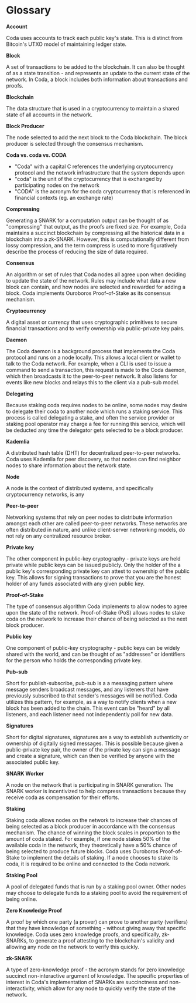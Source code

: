 # Glossary

**Account**

Coda uses accounts to track each public key's state. This is distinct from Bitcoin's UTXO model of maintaining ledger state.

**Block**

A set of transactions to be added to the blockchain. It can also be thought of as a state transition - and represents an update to the current state of the network. In Coda, a block includes both information about transactions and proofs.

**Blockchain**

The data structure that is used in a cryptocurrency to maintain a shared state of all accounts in the network. 

**Block Producer**

The node selected to add the next block to the Coda blockchain. The block producer is selected through the consensus mechanism.

**Coda vs. coda vs. CODA**

- "Coda" with a capital C references the underlying cryptocurrency protocol and the network infrastructure that the system depends upon
- "coda" is the unit of the cryptocurrency that is exchanged by participating nodes on the network
- "CODA" is the acronym for the coda cryptocurrency that is referenced in financial contexts (eg. an exchange rate)

**Compressing**

Generating a SNARK for a computation output can be thought of as "compressing" that output, as the proofs are fixed size. For example, Coda maintains a succinct blockchain by compressing all the historical data in a blockchain into a zk-SNARK. However, this is computationally different from lossy compression, and the term compress is used to more figuratively describe the process of reducing the size of data required.

**Consensus**

An algorithm or set of rules that Coda nodes all agree upon when deciding to update the state of the network. Rules may include what data a new block can contain, and how nodes are selected and rewarded for adding a block. Coda implements Ouroboros Proof-of-Stake as its consensus mechanism.

**Cryptocurrency**

A digital asset or currency that uses cryptographic primitives to secure financial transactions and to verify ownership via public-private key pairs.

**Daemon**

The Coda daemon is a background process that implements the Coda protocol and runs on a node<link to node> locally. This allows a local client or wallet to talk to the Coda network. For example, when a CLI is used to issue a command to send a transaction, this request is made to the Coda daemon, which then broadcasts it to the peer-to-peer network. It also listens for events like new blocks and relays this to the client via a pub-sub<link to pub-sub> model.

**Delegating**

Because staking coda requires nodes to be online, some nodes may desire to delegate their coda to another node which runs a staking service. This process is called delegating a stake, and often the service provider or staking pool operator may charge a fee for running this service, which will be deducted any time the delegator gets selected to be a block producer.

**Kademlia**

A distributed hash table (DHT) for decentralized peer-to-peer networks. Coda uses Kademlia for peer discovery, so that nodes can find neighbor nodes to share information about the network state.

**Node**

A node is the context of distributed systems, and specifically cryptocurrency networks, is any   

**Peer-to-peer**

Networking systems that rely on peer nodes to distribute information amongst each other are called peer-to-peer networks. These networks are often distributed in nature, and unlike client-server networking models, do not rely on any centralized resource broker.

**Private key**

The other component in public-key cryptography - private keys are held private while public keys can be issued publicly. Only the holder of the a public key's corresponding private key can attest to ownership of the public key. This allows for signing transactions to prove that you are the honest holder of any funds associated with any given public key.

**Proof-of-Stake**

The type of consensus algorithm Coda implements to allow nodes to agree upon the state of the network. Proof-of-Stake (PoS) allows nodes to stake<link to staking> coda on the network to increase their chance of being selected as the next block producer.

**Public key**

One component of public-key cryptography - public keys can be widely shared with the world, and can be thought of as "addresses" or identifiers for the person who holds the corresponding private key.

**Pub-sub**

Short for publish-subscribe, pub-sub is a a messaging pattern where message senders broadcast messages, and any listeners that have previously subscribed to that sender's messages will be notified. Coda utilizes this pattern, for example, as a way to notify clients when a new block has been added to the chain. This event can be "heard" by all listeners, and each listener need not independently poll for new data.

**Signatures**

Short for digital signatures, signatures are a way to establish authenticity or ownership of digitally signed messages. This is possible because given a public-private key pair, the owner of the private key can sign a message and create a signature, which can then be verified by anyone with the associated public key.

**SNARK Worker**

A node on the network that is participating in SNARK generation.  The SNARK worker is incentivized to help compress transactions because they receive coda as compensation for their efforts.

**Staking**

Staking coda allows nodes on the network to increase their chances of being selected as a block producer in accordance with the consensus mechanism. The chance of winning the block scales in proportion to the amount of coda staked. For example, if one node stakes 50% of the available coda in the network, they theoretically have a 50% chance of being selected to produce future blocks. Coda uses Ouroboros<link> Proof-of-Stake to implement the details of staking. If a node chooses to stake its coda, it is required to be online and connected to the Coda network.

**Staking Pool**

A pool of delegated funds that is run by a staking pool owner. Other nodes may choose to delegate funds to a staking pool to avoid the requirement of being online.

**Zero Knowledge Proof**

A proof by which one party (a prover) can prove to another party (verifiers) that they have knowledge of something - without giving away that specific knowledge. Coda uses zero knowledge proofs, and specifically, zk-SNARKs, to generate a proof attesting to the blockchain's validity and allowing any node on the network to verify this quickly.

**zk-SNARK**

A type of zero-knowledge proof - the acronym stands for zero knowledge succinct non-interactive argument of knowledge. The specific properties of interest in Coda's implementation of SNARKs are succinctness and non-interactivity, which allow for any node to quickly verify the state of the network.